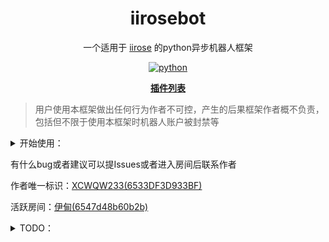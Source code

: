 <div align="center">
  
# iirosebot

一个适用于 [iirose](https://iirose.com) 的python异步机器人框架

</div>

<p align="center">
  <a href="https://www.python.org/">
    <img src="https://img.shields.io/static/v1?label=python&message=3.11.4&color=blue" alt="python">
  </a>
</P>

<p align="center"><a href="https://github.com/XCWQW1/iirosebot-plugins/blob/main/README.md"><strong>插件列表</strong></a></p>

> 用户使用本框架做出任何行为作者不可控，产生的后果框架作者概不负责，包括但不限于使用本框架时机器人账户被封禁等

<details>
<summary>开始使用：</summary>

- ### 1, 克隆本项目
  ```
  git clone https://github.com/XCWQW1/iirosebot.git
  ```


- ### 2, 安装所需库

  进入克隆后的目录执行```pip install -r requirements.txt``` 

- ### 3, 创建或使用已有的iirose账号
  
  >机器人账号标识需向Ruby申请

  访问[iirose](https://iirose.com)创建一个账号，记住用户名以及密码备用

- ### 4, 初始化
  请先执行```python main.py```初始化后再进行操作
  
- ### 4, 配置
  打开 config>config.yml 文件
  ```yaml
  bot:
    color: 040b02  # 机器人消息颜色
    password: ''  # 机器人账户的密码
    room_id: 5ce6a4b520a90  # 机器人登陆后进入的房间id
    username: ''  # 机器人用户名 改名后需修改这里
  other:
    master_id: ''  # 主人唯一标识
  ```
  
- ### 6, 编写插件 （可选）
	>示例的插件 iirose_example.py iirose_flow_master.py

- ### 7, 启动
  >第一次运行会停止1次要求重启，用于初始化配置文件等
  
  执行 `python main.py`

- ### 8, 调试
  >可以私聊机器人发送 `.插件` 获取插件管理菜单，提示无权请检查配置文件中的主人标识是否正确
  ### 感谢使用

</details>


有什么bug或者建议可以提Issues或者进入房间后联系作者

作者唯一标识：[XCWQW233(6533DF3D933BF)](https://iirose.com/#s=6533df3d933bf&act=i:6533df3d933bf)

活跃房间：[伊甸(6547d48b60b2b)](https://iirose.com/#s=6533df3d933bf&r=6547d48b60b2b)

<details>
<summary>TODO：</summary>

  > 作者很懒，如果你希望添加某个功能可以提交issues，作者看到后会尝试制作

  - #### 插件API
    - [x] 发送房间消息
    - [x] 发送私聊消息
    - [x] 发送弹幕消息
    - [x] 解析邮件
    - [x] 发送邮件
    - [ ] 引用消息
    - [x] 上传文件
    - [x] 撤回消息
  
  - #### 事件处理
    - 房间
      - [x] 房间消息
      - [x] 用户移动
      - [x] 用户加入
      - [X] 用户退出
      - [x] 撤回消息
    - 私聊
      - [x] 私聊消息
      - [x] 撤回消息
    - 弹幕
      - [x] 弹幕消息
  
  - #### 框架外部调用
    - [ ] http api
    - [ ] webhook
    - [ ] 正向ws
    - [ ] 反向ws
  
  - #### 框架
    - [x] 插件管理器
    - [x] 插件指令注册
    - [x] 插件搜索

</details>
